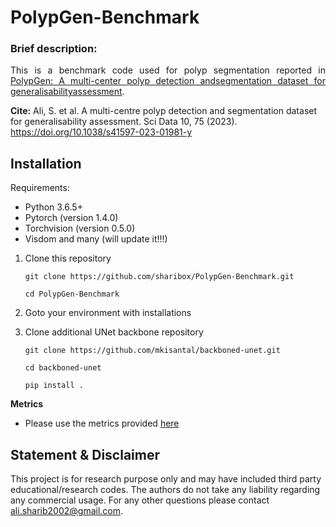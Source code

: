 # PolypGen-Benchmark

### Brief description:

<p align="justify">This is a benchmark code used for polyp segmentation reported in <a href="https://arxiv.org/pdf/2106.04463.pdf">PolypGen: A multi-center polyp detection andsegmentation dataset for generalisabilityassessment</a>.
    
**Cite:**
Ali, S. et al. A multi-centre polyp detection and segmentation dataset for generalisability assessment. Sci Data 10, 75 (2023). https://doi.org/10.1038/s41597-023-01981-y



## Installation
Requirements:

- Python 3.6.5+
- Pytorch (version 1.4.0)
- Torchvision (version 0.5.0)
- Visdom and many (will update it!!!)

1. Clone this repository
    
    `git clone https://github.com/sharibox/PolypGen-Benchmark.git`
    
    `cd PolypGen-Benchmark`

2. Goto your environment with installations

3. Clone additional UNet backbone repository
   
    `git clone https://github.com/mkisantal/backboned-unet.git`
    
    `cd backboned-unet`
    
    `pip install .`

**Metrics**
- Please use the metrics provided [here](https://github.com/sharibox/PolypGen-Benchmark/blob/main/metrics/compute_seg.py)
    
## Statement & Disclaimer
This project is for research purpose only and may have included third party educational/research codes. The authors do not take any liability regarding any commercial usage. For any other questions please contact [ali.sharib2002@gmail.com](mailto:ali.sharib2002@gmail.com).

